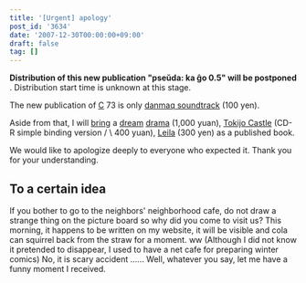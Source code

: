 ```yaml
---
title: '[Urgent] apology'
post_id: '3634'
date: '2007-12-30T00:00:00+09:00'
draft: false
tag: []
---
```


**Distribution of this new publication "pseŭda: ka ĝo 0.5" will be postponed** . Distribution start time is unknown at this stage.

The new publication of [C](/!/dst/) 73 is only [danmaq soundtrack](/!/dst/) (100 yen).

Aside from that, I will [bring](/!/thA/) a [dream](/!/thA/) [drama](/!/thC/) (1,000 yuan), [Tokijo Castle](/!/thA/) (CD-R simple binding version / \ 400 yuan), [Leila](/!/leila/) (300 yen) as a published book.

We would like to apologize deeply to everyone who expected it. Thank you for your understanding.

## To a certain idea

If you bother to go to the neighbors' neighborhood cafe, do not draw a strange thing on the picture board so why did you come to visit us? This morning, it happens to be written on my website, it will be visible and cola can squirrel back from the straw for a moment. ww (Although I did not know it pretended to disappear, I used to have a net cafe for preparing winter comics) No, it is scary accident ...... Well, whatever you say, let me have a funny moment I received.